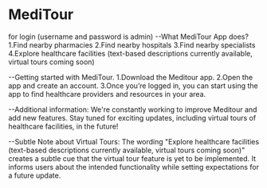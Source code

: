 # MediTour

for login (username and password is admin)
--What MediTour App does?
1.Find nearby pharmacies
2.Find nearby hospitals
3.Find nearby specialists
4.Explore healthcare facilities (text-based descriptions currently available, virtual tours coming soon)

--Getting started with MediTour.
1.Download the Meditour app.
2.Open the app and create an account.
3.Once you’re logged in, you can start using the app to find healthcare providers and resources in your area.

--Additional information:
We're constantly working to improve Meditour and add new features. Stay tuned for exciting updates, including virtual tours of healthcare facilities, in the future!

--Subtle Note about Virtual Tours:
The wording "Explore healthcare facilities (text-based descriptions currently available, virtual tours coming soon)" creates a subtle cue that the virtual tour feature is yet to be implemented. It informs users about the intended functionality while setting expectations for a future update.
